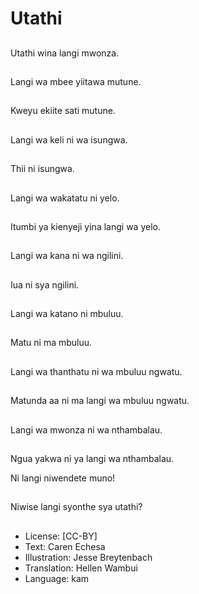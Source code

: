 # Utathi

##
Utathi wina langi mwonza.

##
Langi wa mbee yiitawa mutune.

##
Kweyu ekiite sati mutune.

##
Langi wa keli ni wa isungwa.

##
Thii ni isungwa.

##
Langi wa wakatatu ni yelo.

##
Itumbi ya kienyeji yina langi wa yelo.

##
Langi wa kana ni wa ngilini.

##
Iua ni sya ngilini.

##
Langi wa katano ni mbuluu.

##
Matu ni ma mbuluu.

##
Langi wa thanthatu ni wa mbuluu ngwatu.

##
Matunda aa ni ma langi wa mbuluu ngwatu.

##
Langi wa mwonza ni wa nthambalau.

##
Ngua yakwa ni ya langi wa nthambalau.

Ni langi niwendete muno!

##
Niwise langi syonthe sya utathi?

##
* License: [CC-BY]
* Text: Caren Echesa
* Illustration: Jesse Breytenbach
* Translation: Hellen Wambui
* Language: kam
